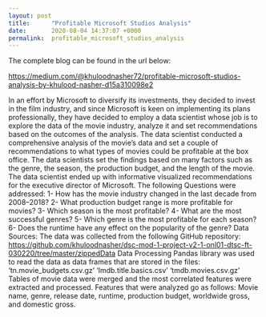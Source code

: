 ```yaml
---
layout: post
title:      "Profitable Microsoft Studios Analysis"
date:       2020-08-04 14:37:07 +0000
permalink:  profitable_microsoft_studios_analysis
---
```



The complete blog can be found in the url below:

https://medium.com/@khuloodnasher72/profitable-microsoft-studios-analysis-by-khulood-nasher-d15a310098e2


In an effort by Microsoft to diversify its investments, they decided to invest in the film industry, and since Microsoft is keen on implementing its plans professionally, they have decided to employ a data scientist whose job is to explore the data of the movie industry, analyze it and set recommendations based on the outcomes of the analysis. The data scientist conducted a comprehensive analysis of the movie’s data and set a couple of recommendations to what types of movies could be profitable at the box office. The data scientists set the findings based on many factors such as the genre, the season, the production budget, and the length of the movie. The data scientist ended up with informative visualized recommendations for the executive director of Microsoft.
The following Questions were addressed:
1- How has the movie industry changed in the last decade from 2008–2018?
2- What production budget range is more profitable for movies?
3- Which season is the most profitable?
4- What are the most successful genres?
5- Which genre is the most profitable for each season?
6- Does the runtime have any effect on the popularity of the genre?
Data Sources:
The data was collected from the following GitHub repository:
https://github.com/khuloodnasher/dsc-mod-1-project-v2-1-onl01-dtsc-ft-030220/tree/master/zippedData
Data Processing
Pandas library was used to read the data as data frames that are stored in the files:
‘tn.movie_budgets.csv.gz’
‘Imdb.title.basics.csv’
‘tmdb.movies.csv.gz’
Tables of movie data were merged and the most correlated features were extracted and processed.
Features that were analyzed go as follows:
Movie name, genre, release date, runtime, production budget, worldwide gross, and domestic gross.
